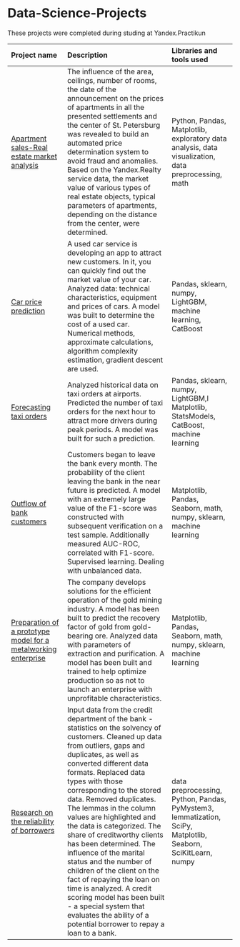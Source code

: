 # Data-Science-Projects

These projects were completed during studing at Yandex.Practikun


| Project name                    | Description                                    | Libraries and tools used      |
| :-------------------------------------- | :------------------------------------------ |:-----------------------------|
|[Apartment sales-Real estate market analysis][1] | The influence of the area, ceilings, number of rooms, the date of the announcement on the prices of apartments in all the presented settlements and the center of St. Petersburg was revealed to build an automated price determination system to avoid fraud and anomalies. Based on the Yandex.Realty service data, the market value of various types of real estate objects, typical parameters of apartments, depending on the distance from the center, were determined. | Python, Pandas, Matplotlib, exploratory data analysis, data visualization, data preprocessing, math |
|[Car price prediction][2] | A used car service is developing an app to attract new customers. In it, you can quickly find out the market value of your car. Analyzed data: technical characteristics, equipment and prices of cars. A model was built to determine the cost of a used car. Numerical methods, approximate calculations, algorithm complexity estimation, gradient descent are used. | Pandas, sklearn, numpy, LightGBM, machine learning, CatBoost |
| [Forecasting taxi orders][3] | Analyzed historical data on taxi orders at airports. Predicted the number of taxi orders for the next hour to attract more drivers during peak periods. A model was built for such a prediction. | Pandas, sklearn, numpy, LightGBM,l Matplotlib, StatsModels, CatBoost, machine learning |
| [Outflow of bank customers][4] | Customers began to leave the bank every month. The probability of the client leaving the bank in the near future is predicted. A model with an extremely large value of the F1-score was constructed with subsequent verification on a test sample. Additionally measured AUC-ROC, correlated with F1-score. Supervised learning. Dealing with unbalanced data. | Matplotlib, Pandas, Seaborn, math, numpy, sklearn, machine learning |
| [Preparation of a prototype model for a metalworking enterprise][5] | The company develops solutions for the efficient operation of the gold mining industry. A model has been built to predict the recovery factor of gold from gold-bearing ore. Analyzed data with parameters of extraction and purification. A model has been built and trained to help optimize production so as not to launch an enterprise with unprofitable characteristics. | Matplotlib, Pandas, Seaborn, math, numpy, sklearn, machine learning |
| [Research on the reliability of borrowers][6] | Input data from the credit department of the bank - statistics on the solvency of customers. Cleaned up data from outliers, gaps and duplicates, as well as converted different data formats. Replaced data types with those corresponding to the stored data. Removed duplicates. The lemmas in the column values are highlighted and the data is categorized. The share of creditworthy clients has been determined. The influence of the marital status and the number of children of the client on the fact of repaying the loan on time is analyzed. A credit scoring model has been built - a special system that evaluates the ability of a potential borrower to repay a loan to a bank. | data preprocessing, Python, Pandas, PyMystem3, lemmatization, SciPy, Matplotlib, Seaborn, SciKitLearn, numpy |







[1]: https://github.com/AnnSheremet/Data-Science-Projects/tree/main/Apartment%20sales-Real%20estate%20market%20analysis
[2]: https://github.com/AnnSheremet/Data-Science-Projects/tree/main/Car%20price%20prediction
[3]: https://github.com/AnnSheremet/Data-Science-Projects/tree/main/Forecasting%20taxi%20orders
[4]: https://github.com/AnnSheremet/Data-Science-Projects/tree/main/Outflow%20of%20bank%20customers
[5]: https://github.com/AnnSheremet/Data-Science-Projects/tree/main/Preparation%20of%20a%20prototype%20model%20for%20a%20metalworking%20enterprise
[6]: https://github.com/AnnSheremet/Data-Science-Projects/tree/main/Research%20on%20the%20reliability%20of%20borrowers

